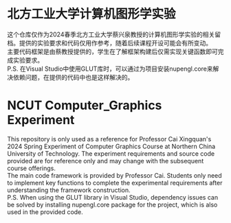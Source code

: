 # 北方工业大学计算机图形学实验  
这个仓库仅作为2024春季北方工业大学蔡兴泉教授的计算机图形学实验的相关留档。提供的实验要求和代码仅用作参考，随着后续课程开设可能会有所变动。  
主要代码框架是由蔡教授提供的，学生在了解框架构建后仅需实现关键函数即可完成实验要求。  
P.S. 在Visual Studio中使用GLUT库时，可以通过为项目安装nupengl.core来解决依赖问题，在提供的代码中也是这样解决的。

# NCUT Computer_Graphics Experiment  
This repository is only used as a reference for Professor Cai Xingquan's 2024 Spring Experiment of Computer Graphics Course at Northern China University of Technology. The experiment requirements and source code provided are for reference only and may change with the subsequent course offerings.  
The main code framework is provided by Professor Cai. Students only need to implement key functions to complete the experimental requirements after understanding the framework construction.  
P.S. When using the GLUT library in Visual Studio, dependency issues can be solved by installing nupengl.core package for the project, which is also used in the provided code.
